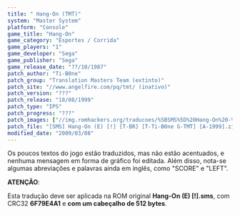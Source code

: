 ```yaml
---
title: " Hang-On (TMT)"
system: "Master System"
platform: "Console"
game_title: "Hang-On"
game_category: "Esportes / Corrida"
game_players: "1"
game_developer: "Sega"
game_publisher: "Sega"
game_release_date: "??/10/1987"
patch_author: "Ti-B0ne"
patch_group: "Translation Masters Team (extinto)"
patch_site: "//www.angelfire.com/pq/tmt/ (inativo)"
patch_version: "???"
patch_release: "18/08/1999"
patch_type: "IPS"
patch_progress: "???"
patch_images: ["//img.romhackers.org/traducoes/%5BSMS%5D%20Hang-On%20-%20TMT%20-%201.png","//img.romhackers.org/traducoes/%5BSMS%5D%20Hang-On%20-%20TMT%20-%202.png","//img.romhackers.org/traducoes/%5BSMS%5D%20Hang-On%20-%20TMT%20-%203.png"]
patch_file: "[SMS] Hang-On (E) [!] [T-BR] [T-Ti-B0ne G-TMT] [A-1999].zip"
modified_date: "2009/03/08"
---
```

Os poucos textos do jogo estão traduzidos, mas não estão acentuados, e nenhuma mensagem em forma de gráfico foi editada. Além disso, nota-se algumas abreviações e palavras ainda em inglês, como "SCORE" e "LEFT".

<b>ATENÇÃO</b>:

Esta tradução deve ser aplicada na ROM original <b>Hang-On (E) [!].sms</b>, com CRC32 <b>6F79E4A1</b> e <b>com um cabeçalho de 512 bytes</b>.
